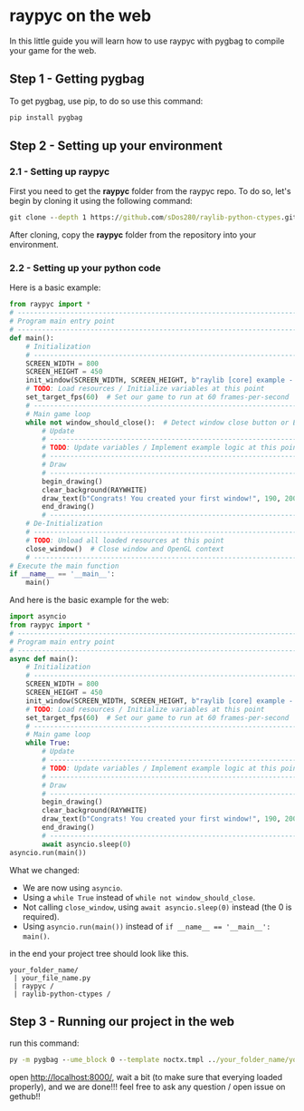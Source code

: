 # raypyc on the web

In this little guide you will learn how to use raypyc with pygbag to compile your game for the web.

## Step 1 - Getting pygbag

To get pygbag, use pip, to do so use this command:

```cmd
pip install pygbag
```

## Step 2 - Setting up your environment

### 2.1 - Setting up raypyc

First you need to get the **raypyc** folder from the raypyc repo. To do so, let's begin by cloning it using the
following command:

```cmd
git clone --depth 1 https://github.com/sDos280/raylib-python-ctypes.git
```

After cloning, copy the **raypyc** folder from the repository into your environment.

### 2.2 - Setting up your python code

Here is a basic example:

```py
from raypyc import *
# ------------------------------------------------------------------------------------
# Program main entry point
# ------------------------------------------------------------------------------------
def main():
    # Initialization
    # ------------------------------------------------------------------------------------
    SCREEN_WIDTH = 800
    SCREEN_HEIGHT = 450
    init_window(SCREEN_WIDTH, SCREEN_HEIGHT, b"raylib [core] example - basic window")
    # TODO: Load resources / Initialize variables at this point
    set_target_fps(60)  # Set our game to run at 60 frames-per-second
    # ------------------------------------------------------------------------------------
    # Main game loop
    while not window_should_close():  # Detect window close button or ESC key
        # Update
        # ----------------------------------------------------------------------------------
        # TODO: Update variables / Implement example logic at this point
        # ----------------------------------------------------------------------------------
        # Draw
        # ----------------------------------------------------------------------------------
        begin_drawing()
        clear_background(RAYWHITE)
        draw_text(b"Congrats! You created your first window!", 190, 200, 20, LIGHTGRAY)
        end_drawing()
        # ----------------------------------------------------------------------------------
    # De-Initialization
    # ----------------------------------------------------------------------------------
    # TODO: Unload all loaded resources at this point
    close_window()  # Close window and OpenGL context
    # ----------------------------------------------------------------------------------
# Execute the main function
if __name__ == '__main__':
    main()
```

And here is the basic example for the web:

```py
import asyncio
from raypyc import *
# ------------------------------------------------------------------------------------
# Program main entry point
# ------------------------------------------------------------------------------------
async def main():
    # Initialization
    # ------------------------------------------------------------------------------------
    SCREEN_WIDTH = 800
    SCREEN_HEIGHT = 450
    init_window(SCREEN_WIDTH, SCREEN_HEIGHT, b"raylib [core] example - basic window")
    # TODO: Load resources / Initialize variables at this point
    set_target_fps(60)  # Set our game to run at 60 frames-per-second
    # ------------------------------------------------------------------------------------
    # Main game loop
    while True:
        # Update
        # ----------------------------------------------------------------------------------
        # TODO: Update variables / Implement example logic at this point
        # ----------------------------------------------------------------------------------
        # Draw
        # ----------------------------------------------------------------------------------
        begin_drawing()
        clear_background(RAYWHITE)
        draw_text(b"Congrats! You created your first window!", 190, 200, 20, LIGHTGRAY)
        end_drawing()
        # ----------------------------------------------------------------------------------
        await asyncio.sleep(0)
asyncio.run(main())
```

What we changed:

- We are now using `asyncio`.
- Using a `while True` instead of `while not window_should_close`.
- Not calling `close_window`, using `await asyncio.sleep(0)` instead (the 0 is required).
- Using `asyncio.run(main())` instead of `if __name__ == '__main__': main()`.

in the end your project tree should look like this.

```
your_folder_name/
 | your_file_name.py
 | raypyc /
 | raylib-python-ctypes /
```

## Step 3 - Running our project in the web

run this command:

```cmd
py -m pygbag --ume_block 0 --template noctx.tmpl ../your_folder_name/your_file_name.py
```

open [http://localhost:8000/](http://localhost:8000/), wait a bit (to make sure that everying loaded properly), and we are done!!!
feel free to ask any question / open issue on gethub!!
